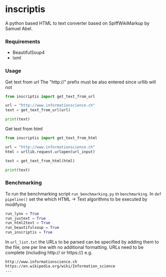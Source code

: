 # inscriptis

A python based HTML to text converter based on SpiffWikiMarkup by Samuel Abel.

### Requirements
* BeautifulSoup4
* lxml

### Usage

Get text from url
The "http://" prefix must be also entered since urllib will not
```python
from inscriptis import get_text_from_url

url = "http://www.informationscience.ch"
text = get_text_from_url(url)

print(text)
```

Get text from html
```python
from inscriptis import get_text_from_html

url = "http://www.informationscience.ch"
html = urllib.request.urlopen(url_input)

text = get_text_from_html(html)

print(text)
```

### Benchmarking
To run the benchmarking script ```run_benchmarking.py``` in ```benchmarking```.
In ```def pipeline()``` set the which HTML -> Text algorithms to be executed by modifying 
```python
run_lynx = True
run_justext = True
run_html2text = True
run_beautifulsoup = True
run_inscriptis = True
```

In ```url_list.txt``` the URLs to be parsed can be specified by adding them to the file, one per line with no additional formatting. URLs need to be complete (including http:// or https://)
e.g.
```
http://www.informationscience.ch
https://en.wikipedia.org/wiki/Information_science
...
```
